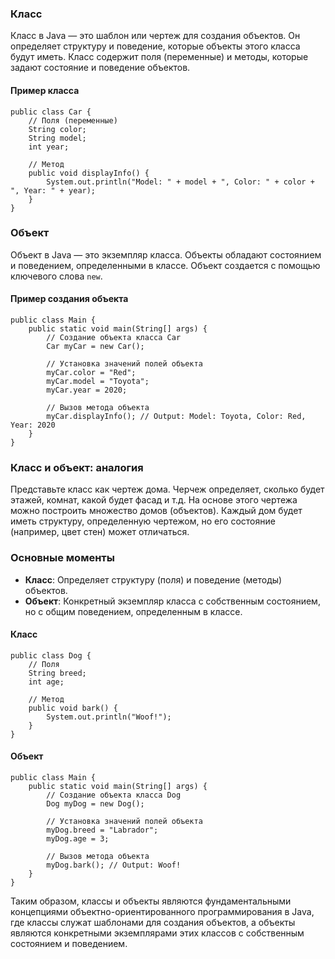 ### Класс

Класс в Java — это шаблон или чертеж для создания объектов. Он определяет структуру и поведение, которые объекты этого класса будут иметь. Класс содержит поля (переменные) и методы, которые задают состояние и поведение объектов.

#### Пример класса

```
public class Car {
    // Поля (переменные)
    String color;
    String model;
    int year;

    // Метод
    public void displayInfo() {
        System.out.println("Model: " + model + ", Color: " + color + ", Year: " + year);
    }
}
```

### Объект

Объект в Java — это экземпляр класса. Объекты обладают состоянием и поведением, определенными в классе. Объект создается с помощью ключевого слова `new`.

#### Пример создания объекта

```
public class Main {
    public static void main(String[] args) {
        // Создание объекта класса Car
        Car myCar = new Car();

        // Установка значений полей объекта
        myCar.color = "Red";
        myCar.model = "Toyota";
        myCar.year = 2020;

        // Вызов метода объекта
        myCar.displayInfo(); // Output: Model: Toyota, Color: Red, Year: 2020
    }
}
```

### Класс и объект: аналогия

Представьте класс как чертеж дома. Черчеж определяет, сколько будет этажей, комнат, какой будет фасад и т.д. На основе этого чертежа можно построить множество домов (объектов). Каждый дом будет иметь структуру, определенную чертежом, но его состояние (например, цвет стен) может отличаться.

### Основные моменты

- **Класс**: Определяет структуру (поля) и поведение (методы) объектов.
- **Объект**: Конкретный экземпляр класса с собственным состоянием, но с общим поведением, определенным в классе.

#### Класс

```
public class Dog {
    // Поля
    String breed;
    int age;

    // Метод
    public void bark() {
        System.out.println("Woof!");
    }
}
```

#### Объект

```
public class Main {
    public static void main(String[] args) {
        // Создание объекта класса Dog
        Dog myDog = new Dog();

        // Установка значений полей объекта
        myDog.breed = "Labrador";
        myDog.age = 3;

        // Вызов метода объекта
        myDog.bark(); // Output: Woof!
    }
}
```

Таким образом, классы и объекты являются фундаментальными концепциями объектно-ориентированного программирования в Java, где классы служат шаблонами для создания объектов, а объекты являются конкретными экземплярами этих классов с собственным состоянием и поведением.